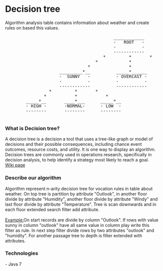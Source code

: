 <h1>Decision tree </h1>
Algorithm analysis table contains information about weather and create rules on based this values.

<pre>
                                          ____________
                                          -   ROOT   -
                                          -          -
                                          ------------
                                      *         *       *
                                   *            *            *
                                *               *                * 
                     _________*__          _____*______         ____*_______
                     -  SUNNY   -          - OVERCAST -         -  RAINY   - 
                     -          -          -          -         -          -
                     ------------          ------------         ------------
                 *         *       *
               *           *           *
        _____*__       ____*___      _____*__
        - HIGH -       -NORMAL-      - LOW  -
        --------       --------      --------
 </pre>

<h3> What is Decision tree? </h3>
A decision tree is a decision a tool that uses a tree-like graph or model of decisions and their possible consequences, including chance event outcomes, resource costs, and utility. It is one way to display an algorithm.
Decision trees are commonly used in operations research, specifically in decision analysis, to help identify a strategy most likely to reach a goal.<br>
<a href="https://en.wikipedia.org/wiki/Decision_tree">Wiki page</a>

<h3> Describe our algorithm </h3>
Algorithm represent n-arity decision tree for vocation rules in table about weather.
On top tree is partition by attribute "Outlook", in another floor divide by attribute 
"Humidity", another floor divide by attribute "Windy" and last floor divide by attribute "Temperature". Tree is scan downwards and in each floor extended search filter add attribute.
<br>
<br>
<u>Example:</u>On start records are divide by column "Outlook". If rows with value sunny in column "outlook"
have all same value in column play write this filter as rule. In next step filter divide rows by two
attributes "outlook" and "humidity". For another passage tree to depth is filter extended with attributes.

<h3> Technologies </h3>
- Java 7

